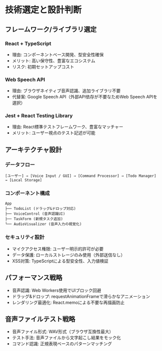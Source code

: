 # 技術選定と設計判断

## フレームワーク/ライブラリ選定
### React + TypeScript
- 理由: コンポーネントベース開発、型安全性確保
- メリット: 高い保守性、豊富なエコシステム
- リスク: 初期セットアップコスト

### Web Speech API
- 理由: ブラウザネイティブ音声認識、追加ライブラリ不要
- 代替案: Google Speech API（外部API依存が不要なためWeb Speech APIを選択）

### Jest + React Testing Library
- 理由: React標準テストフレームワーク、豊富なマッチャー
- メリット: ユーザー視点のテスト記述が可能

## アーキテクチャ設計
### データフロー
```
[ユーザー] → [Voice Input / GUI] → [Command Processor] → [Todo Manager] → [Local Storage]
```

### コンポーネント構成
```
App
├── TodoList (ドラッグ&ドロップ対応)
├── VoiceControl (音声認識UI)
├── TaskForm (新規タスク追加)
└── AudioVisualizer (音声入力の視覚化)
```

### セキュリティ設計
- マイクアクセス権限: ユーザー明示的許可が必要
- データ保護: ローカルストレージのみ使用（外部送信なし）
- XSS対策: TypeScriptによる型安全性、入力値検証

## パフォーマンス戦略
- 音声認識: Web Workers使用でUIブロック回避
- ドラッグ&ドロップ: requestAnimationFrameで滑らかなアニメーション
- レンダリング最適化: React.memoによる不要な再描画防止

## 音声ファイルテスト戦略
- 音声ファイル形式: WAV形式（ブラウザ互換性最大）
- テスト手法: 音声ファイルから文字起こし結果をモック化
- コマンド認識: 正規表現ベースのパターンマッチング